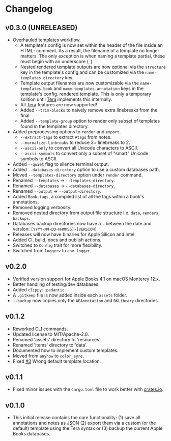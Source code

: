 # Changelog

## v0.3.0 (UNRELEASED)

- Overhauled templates workflow.
  - A template's config is now set within the header of the file inside an HTML-
    comment. As a result, the filename of a template no longer matters. The
    only exception is when naming a template partial, these must begin with an
    underscore (`_`).
  - Nested rendered template outputs are now optional via the `structure` key in
    the template's config and can be customized via the
    `name-templates.directory` key.
  - Template output filenames are now customizable via the `name-templates.book`
    and `name-templates.annotation` keys in the template's config.
    rendered template. This is only a temporary solition until [Tera][tera] implements
    this internally.
  - All [Tera][tera] features are now supported!
  - Added `--trim-blocks` to naively remove extra linebreaks from the final
  - Added `--template-group` option to render only subset of templates found in
    the templates directory.
- Added preprocessing options to `render` and `export`.
  - `--extract-tags` to extract `#tags` from notes.
  - `--normalize-linbreaks` to reduce 3+ linebreaks to 2.
  - `--ascii-only` to convert all Unicode characters to ASCII.
  - `--ascii-symbols` to convert only a subset of "smart" Unicode symbols to ASCII.
- Added `--quiet` flag to silence terminal output.
- Added `--databases-directory` option to use a custom databases path.
- Moved `--templates-directory` option under `render` command.
- Renamed `--templates` -> `--templates-directory`.
- Renamed `--databases` -> `--databases-directory`.
- Renamed `--output` -> `--output-directory`.
- Added `Book.tags`, a compiled list of all the tags within a book's annotations.
- Removed logging verbosity.
- Removed nested directory from output file structure i.e. `data`, `renders`,
  `backups`.
- Databases backup directories now have a `-` between the date and version:
  `[YYYY-MM-DD-HHMMSS]-[VERSION]`
- Releases will now have binaries for Apple Silicon and Intel.
- Added CI, build, docs and publish actions.
- Switched to `Config` trait for more flexibility.
- Switched from `loggerv` to `env_logger`.

## v0.2.0

- Verified version support for Apple Books 4.1 on macOS Monterey 12.x.
- Better handling of testing/dev databases.
- Added `clippy::pedantic`.
- A `.gitkeep` file is now added inside each `assets` folder.
- `--backup` now copies only the `AEAnnotation` and `BKLibrary` directories.

## v0.1.2

- Reworked CLI commands.
- Updated license to MIT/Apache-2.0.
- Renamed 'assets' directory to 'resources'.
- Renamed 'items' directory to 'data'.
- Documented how to implement custom templates.
- Moved from `anyhow` to `color_eyre`.
- Fixed [#3](https://github.com/tnahs/readstor/issues/3) Wrong default template
  location.

## v0.1.1

- Fixed minor issues with the `Cargo.toml` file to work better with
  [crates.io][crates-io].

## v0.1.0

- This initial release contains the core functionality: (1) save all annotations
  and notes as JSON (2) export them via a custom (or the default) template using
  the Tera syntax or (3) backup the current Apple Books databases.

[crates-io]: https://crates.io
[tera]: https://tera.netlify.app/
